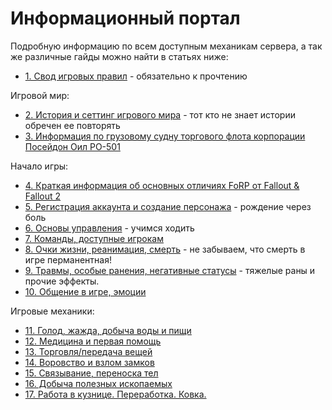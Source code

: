 # Информационный портал

Подробную информацию по всем доступным механикам сервера, а так же различные гайды можно найти в статьях ниже:

- [1. Свод игровых правил](/info/rules/) - обязательно к прочтению

Игровой мир:

- [2. История и сеттинг игрового мира](/info/lore/) - тот кто не знает истории обречен ее повторять
- [3. Информация по грузовому судну торгового флота корпорации Посейдон Оил PO-501](/info/poseidon/)

Начало игры:

- [4. Краткая информация об основных отличиях FoRP от Fallout & Fallout 2](/info/intro1)
- [5. Регистрация аккаунта и создание персонажа](/info/start/) - рождение через боль
- [6. Основы управления](/info/basics) - учимся ходить
- [7. Команды, доступные игрокам](/info/keys)
- [8. Очки жизни, реанимация, cмерть](/info/hp) - не забываем, что смерть в игре перманентная!
- [9. Травмы, особые ранения, негативные статусы](/info/status) - тяжелые раны и прочие эффекты.
- [10. Общение в игре, эмоции](/info/chat)

Игровые механики:

- [11. Голод, жажда, добыча воды и пищи](/info/hunger/)
- [12. Медицина и первая помощь](/info/medicine/)
- [13. Торговля/передача вещей](/info/trading)
- [14. Воровство и взлом замков](/info/thief)
- [15. Связывание, переноска тел](/info/bondage)
- [16. Добыча полезных ископаемых](/info/mining)
- [17. Работа в кузнице. Переработка. Ковка.](/info/smelting)


